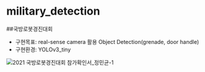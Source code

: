 # military_detection
##국방로봇경진대회

* 구현목표: real-sense camera 활용 Object Detection(grenade, door handle)
* 구현환경: YOLOv3_tiny


![2021 국방로봇경진대회 참가확인서_정민균-1](https://user-images.githubusercontent.com/70895373/158744999-5ab76eb3-98ef-4285-acf5-000827aa666d.png)
